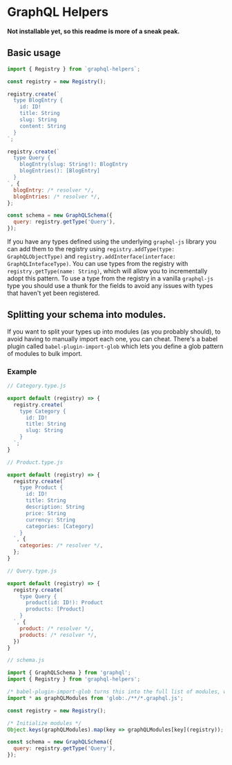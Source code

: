 # GraphQL Helpers

**Not installable yet, so this readme is more of a sneak peak.**

## Basic usage

```javascript
import { Registry } from `graphql-helpers`;

const registry = new Registry();

registry.create(`
  type BlogEntry {
    id: ID!
    title: String
    slug: String
    content: String
  }
`;

registry.create(`
  type Query {
    blogEntry(slug: String!): BlogEntry
    blogEntries(): [BlogEntry]
  }
`, {
  blogEntry: /* resolver */,
  blogEntries: /* resolver */,
};

const schema = new GraphQLSchema({
  query: registry.getType('Query'),
});
```

If you have any types defined using the underlying `graphql-js` library you can add them to the registry using `registry.addType(type: GraphQLObjectType)` and `registry.addInterface(interface: GraphQLIntefaceType)`. You can use types from the registry with `registry.getType(name: String)`, which will allow you to incrementally adopt this pattern. To use a type from the registry in a vanilla `graphql-js` type you should use a thunk for the fields to avoid any issues with types that haven't yet been registered.


## Splitting your schema into modules.

If you want to split your types up into modules (as you probably should), to avoid having to manually import each one, you can cheat. There's a babel plugin called `babel-plugin-import-glob` which lets you define a glob pattern of modules to bulk import.

### Example

```javascript
// Category.type.js

export default (registry) => {
  registry.create(`
    type Category {
      id: ID!
      title: String
      slug: String
    }
  `;
}
```

```javascript
// Product.type.js

export default (registry) => {
  registry.create(`
    type Product {
      id: ID!
      title: String
      description: String
      price: String
      currency: String
      categories: [Category]
    }
  `, {
    categories: /* resolver */,
  };
}
```

```javascript
// Query.type.js

export default (registry) => {
  registry.create(`
    type Query {
      product(id: ID!): Product
      products: [Product]
    }
  `, {
    product: /* resolver */,
    products: /* resolver */,
  })
}
```

```javascript
// schema.js

import { GraphQLSchema } from 'graphql';
import { Registry } from 'graphql-helpers';

/* babel-plugin-import-glob turns this into the full list of modules, works with webpack */
import * as graphQLModules from 'glob:./**/*.graphql.js';

const registry = new Registry();

/* Initialize modules */
Object.keys(graphQLModules).map(key => graphQLModules[key](registry));

const schema = new GraphQLSchema({
  query: registry.getType('Query'),
});
```
